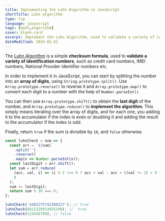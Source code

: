 ```yaml
---
title: Implementing the Luhn Algorithm in JavaScript
shortTitle: Luhn algorithm
type: tip
language: javascript
tags: [math,algorithm]
cover: blank-card
excerpt: Implement the Luhn Algorithm, used to validate a variety of identification numbers.
dateModified: 2024-02-22
---
```


The [Luhn Algorithm](https://en.wikipedia.org/wiki/Luhn_algorithm) is a simple **checksum formula**, used to **validate a variety of identification numbers**, such as credit card numbers, IMEI numbers, National Provider Identifier numbers etc.

In order to implement it in JavaScript, you can start by splitting the number into an **array of digits**, using `String.prototype.split()`. Use `Array.prototype.reverse()` to reverse it and `Array.prototype.map()` to convert each digit to a number with the help of `Number.parseInt()`.

You can then use `Array.prototype.shift()` to obtain the **last digit** of the number, and `Array.prototype.reduce()` to **implement the algorithm**. This simply means iterating over the array of digits, and for each one, you adding it to the accumulator if the index is even or doubling it and adding the result to the accumulator if the index is odd.

Finally, return `true` if the sum is divisible by `10`, and `false` otherwise.

```js
const luhnCheck = num => {
  const arr = `${num}`
    .split('')
    .reverse()
    .map(x => Number.parseInt(x));
  const lastDigit = arr.shift();
  let sum = arr.reduce(
    (acc, val, i) => (i % 2 !== 0 ? acc + val : acc + ((val *= 2) > 9 ? val - 9 : val)),
    0
  );
  sum += lastDigit;
  return sum % 10 === 0;
};

luhnCheck('4485275742308327'); // true
luhnCheck(6011329933655299); //  true
luhnCheck(123456789); // false
```
